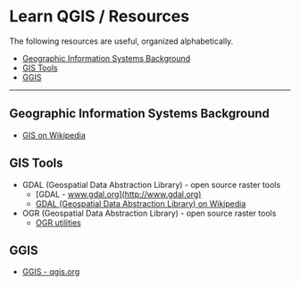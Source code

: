# Learn QGIS / Resources #

The following resources are useful, organized alphabetically.

* [Geographic Information Systems Background](#geographic-information-systems-background)
* [GIS Tools](#gis-tools)
* [GGIS](#qgis)

-------------

## Geographic Information Systems Background ##

* [GIS on Wikipedia](https://en.wikipedia.org/wiki/Geographic_information_system)

## GIS Tools ##

* GDAL (Geospatial Data Abstraction Library) - open source raster tools
	+ [GDAL - www.gdal.org](http://www.gdal.org)
	+ [GDAL (Geospatial Data Abstraction Library) on Wikipedia](https://en.wikipedia.org/wiki/GDAL)
* OGR (Geospatial Data Abstraction Library) - open source raster tools
	+ [OGR utilities](http://www.gdal.org/ogr_utilities.html)

## GGIS ##

* [GGIS - qgis.org](https://qgis.org/en/site/index.html)
